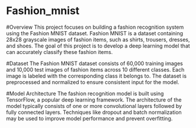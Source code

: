 # Fashion_mnist
#Overview
This project focuses on building a fashion recognition system using the Fashion MNIST dataset. Fashion MNIST is a dataset containing 28x28 grayscale images of fashion items, such as shirts, trousers, dresses, and shoes. The goal of this project is to develop a deep learning model that can accurately classify these fashion items.

#Dataset
The Fashion MNIST dataset consists of 60,000 training images and 10,000 test images of fashion items across 10 different classes. Each image is labeled with the corresponding class it belongs to. The dataset is preprocessed and normalized to ensure consistent input for the model.

#Model Architecture
The fashion recognition model is built using TensorFlow, a popular deep learning framework. The architecture of the model typically consists of one or more convolutional layers followed by fully connected layers. Techniques like dropout and batch normalization may be used to improve model performance and prevent overfitting.
